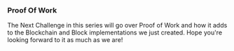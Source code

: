 ### Proof Of Work

The Next Challenge in this series will go over Proof of Work and how it adds to the Blockchain and Block implementations we just created. Hope you're looking forward to it as much as we are! 